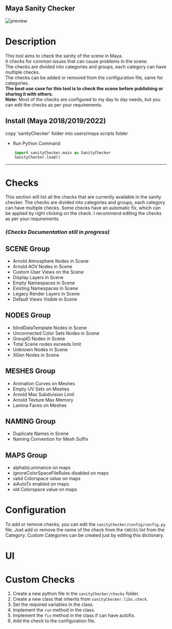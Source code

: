 Maya Sanity Checker
-------------------

![preview](https://github.com/MaxRocamora/SanityChecker/blob/master/sanityChecker/resources/images/tool_img.png)

# Description
This tool aims to check the sanity of the scene in Maya.  
It checks for common issues that can cause problems in the scene.  
The checks are divided into categories and groups, each category can have multiple checks.  
The checks can be added or removed from the configuration file, same for categories.  
**The best use case for this tool is to check the scene before publishing or sharing it with others.**  
**Note:** Most of the checks are configured to my day to day needs, but you can edit the checks as per your requirements.


## Install (Maya 2018/2019/2022)

copy 'sanityChecker' folder into users/maya scripts folder

+ Run Python Command
```python
    import sanityChecker.main as SanityChecker
    SanityChecker.load()
```

---

# Checks
This section will list all the checks that are currently available in the sanity checker.
The checks are divided into categories and groups, each category can have multiple checks.
Some checks have an automatic fix, which can be applied by right clicking on the check.
I recommend editing the checks as per your requirements.

### *(Checks Documentation still in progress)*

## SCENE Group

- Arnold Atmosphere Nodes in Scene
- Arnold AOV Nodes in Scene
- Custom User Views on the Scene
- Display Layers in Scene
- Empty Namespaces in Scene
- Existing Namespaces in Scene
- Legacy Render Layers in Scene
- Default Views Visible in Scene

## NODES Group

- blindDataTemplate Nodes in Scene
- Unconnected Color Sets Nodes in Scene
- GroupID Nodes in Scene
- Total Scene nodes exceeds limit
- Unknown Nodes in Scene
- XGen Nodes in Scene

## MESHES Group

- Animation Curves on Meshes
- Empty UV Sets on Meshes
- Arnold Max Subdivision Limit
- Arnold Texture Max Memory
- Lamina Faces on Meshes

## NAMING Group

- Duplicate Names in Scene
- Naming Convention for Mesh Suffix

## MAPS Group

- alphaIsLuminance on maps
- ignoreColorSpaceFileRules disabled on maps
- valid Colorspace value on maps
- aiAutoTx enabled on maps.
- old Colorspace value on maps

# Configuration

To add or remove checks, you can edit the `sanityChecker/config/config.py` file.
Just add or remove the name of the check from the `CHECKS` list from the Category.
Custom Categories can be created just by editing this dictionary.

# UI

# Custom Checks

1. Create a new python file in the `sanityChecker/checks` folder.
2. Create a new class that inherits from `sanityChecker.libs.check`.
3. Set the required variables in the class.
4. Implement the `run` method in the class.
5. Implement the `fix` method in the class if can have autofix.
6. Add the check to the configuration file.